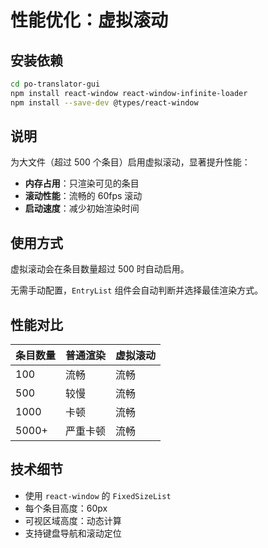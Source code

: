 # 性能优化：虚拟滚动

## 安装依赖

```bash
cd po-translator-gui
npm install react-window react-window-infinite-loader
npm install --save-dev @types/react-window
```

## 说明

为大文件（超过 500 个条目）启用虚拟滚动，显著提升性能：

- **内存占用**：只渲染可见的条目
- **滚动性能**：流畅的 60fps 滚动
- **启动速度**：减少初始渲染时间

## 使用方式

虚拟滚动会在条目数量超过 500 时自动启用。

无需手动配置，`EntryList` 组件会自动判断并选择最佳渲染方式。

## 性能对比

| 条目数量 | 普通渲染 | 虚拟滚动 |
|---------|---------|---------|
| 100     | 流畅     | 流畅     |
| 500     | 较慢     | 流畅     |
| 1000    | 卡顿     | 流畅     |
| 5000+   | 严重卡顿 | 流畅     |

## 技术细节

- 使用 `react-window` 的 `FixedSizeList`
- 每个条目高度：60px
- 可视区域高度：动态计算
- 支持键盘导航和滚动定位

